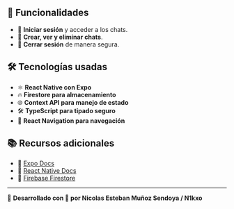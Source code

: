 
## 🚀 Funcionalidades  

- 🔑 **Iniciar sesión** y acceder a los chats.  
- 💬 **Crear, ver y eliminar chats**.  
- 🚪 **Cerrar sesión** de manera segura.  

## 🛠️ Tecnologías usadas  

- ⚛️ **React Native con Expo**  
- 🔥 **Firestore para almacenamiento**  
- 🌐 **Context API para manejo de estado**  
- 🛠️ **TypeScript para tipado seguro**  
- 📌 **React Navigation para navegación**  

## 📚 Recursos adicionales  

- 📖 [Expo Docs](https://docs.expo.dev)  
- 📖 [React Native Docs](https://reactnative.dev/docs/getting-started)  
- 📖 [Firebase Firestore](https://firebase.google.com/docs/firestore?hl=es-419)  

---

🚀 **Desarrollado con 💙 por Nicolas Esteban Muñoz Sendoya / N1kxo**  
